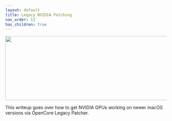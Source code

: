 ```yaml
---
layout: default
title: Legacy NVIDIA Patching
nav_order: 13
has_children: true
---
```


<p align="center">
  <img width="650" height="200" src="../../../assets/HeaderNVPatch.png">
</p>

This writeup goes over how to get NVIDIA GPUs working on newer macOS versions via OpenCore Legacy Patcher.
